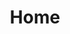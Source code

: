 ---
title: Home

formats:
    - id: 1
      display: "1.6.1 - 1.8.9"
    - id: 2
      display: "1.9 - 1.10.2"
    - id: 3
      display: "1.11 - 1.12.2"
    - id: 4
      display: "1.13 - 1.14.4"
    - id: 5
      display: "1.15.1 - 1.16.1"
      default: true


# Normal modules
normal_modules:
# ----- KEY TO MODULES LIST -----
#     id = The id of your module (set in functions/modules.js inside modulesData) THIS IS CASE SENSITIVE 
#     name = The name that will display on the website
#     image = The url to the image (should be in the website/static/images/ folder)
#     description = A description of what the module should do
#     origin = Where the module came from, should be "community" unless told otherwise (options are vanillatweaks, faithfultweaks, community)
#     notcompatable = Resource pack formats that the module is incompatible with (options are 1, 2, 3, 4, 5)

    - id: "LowShield"
      name: "Low Shield"
      image: "/images/normal/LowShield.png"
      description: "Lowers the sheild when its held"
      origin: "vanillatweaks"
      notcompatable:
        - 1
    
    - id: "NoVignette"
      name: "No Vignette"
      image: "/images/normal/NoVignette.png"
      origin: "vanillatweaks"
    
    - id: "SlicedSwords"
      name: "Sliced Swords"
      image: "/images/normal/SlicedSwords.png"
      origin: "faithfultweaks"
    
    - id: "ReducedPumpkinBlur"
      name: "Reduced Pumpkin Blur"
      image: "/images/normal/ReducedPumpkinBlur.png"
      origin: "vanillatweaks"
    
    - id: "ColoredBows"
      name: "Colored Bow Stages"
      image: "/images/normal/ColoredBows.png"
      origin: "faithfultweaks"
    
    - id: "OreBorders"
      name: "Ore Borders"
      image: "/images/normal/OreBorders.png"
      origin: "vanillatweaks"
    
    - id: "LowFire"
      name: "Low Fire"
      image: "/images/normal/LowFire.png"
      origin: "vanillatweaks"
    
    - id: "StickyPistonSides"
      name: "Sticky Piston Sides"
      image: "/images/normal/StickyPistonSides.png"
      origin: "vanillatweaks"

# Options backgrounds
options_backgrounds:
    - id: "ObsidianBG"
      name: "Obsidian"
      image: "/images/optionsbg/Obsidian.png"
      origin: "faithfultweaks"

# Hud modules
HUD_modules:
    - id: "MelonHunger"
      name: "Melon Hunger"
      image: "/images/hudmods/MelonHunger.png"
      origin: "faithfultweaks"

    - id: "ColoredPing"
      name: "Colored Ping"
      image: "/images/hudmods/ColoredPing.png"
      origin: "vanillatweaks"
      
    - id: "BlueWitherHearts"
      name: "Blue Wither Hearts"
      image: "/images/hudmods/BlueWitherHearts.png"
      origin: "faithfultweaks"
      
    - id: "RainbowXP"
      name: "Rainbow XP Bar"
      image: "/images/hudmods/RainbowXP.png"
      origin: "vanillatweaks"
---